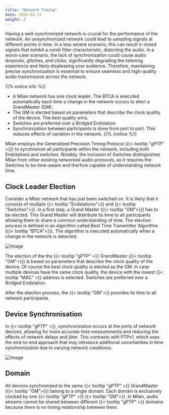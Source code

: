 ```yaml
---
title: "Network Timing"
date: 2025-02-11
weight: 2
---
```


Having a well-synchronized network is crucial for the performance of the network. An unsynchronized network could lead to sampling signals at different points in time. In a less severe scenario, this can result in mixed signals that exhibit a comb filter characteristic, distorting the audio. In a worst-case scenario, the lack of synchronization could cause audio dropouts, glitches, and clicks, significantly degrading the listening experience and likely displeasing your audience. Therefore, maintaining precise synchronization is essential to ensure seamless and high-quality audio transmission across the network.

{{% notice info %}}
- A Milan network has one clock leader. The BTCA is executed automatically each time a change in the network occurs to elect a GrandMaster (GM).
- The GM is elected based on parameters that describe the clock quality of the device. The best quality wins.
- Switches are preferred over a Bridged Endstation
- Synchronization between participants is done from port to port. This reduces effects of variation in the network.
{{% /notice %}}

Milan employs the Generalized Precision Timing Protocol ({{< tooltip "gPTP" >}}) to synchronize all participants within the network, including both Endstations and switches. Notably, the inclusion of Switches distinguishes Milan from other existing networked audio protocols, as it requires the Switches to be time-aware and therfore capable of understanding network time.

## Clock Leader Election

<!-- <div style="display: flex; align-items: center; justify-content: space-between;">
  <div style="flex: 1; padding-right: 20px;">
    <p>Consider a Milan network that has just been switched on. It is likely that it consists of multiple {{< tooltip "Endstations">}} and {{< tooltip "Switches">}}. In a first step, a Grand Master ({{< tooltip "GM">}}) has to be elected. This Grand Master will distribute its time to all participants allowing them to share a common understanding of time. The election process is defined in an algorithm called Best Time Transmitter Algorithm ({{< tooltip "BTCA">}}). The algorithm is executed automatically when a change in the network is detected.</p>
  </div>
  <div class="image-container" style="flex: 1; padding-left: 20px;">
    <img src="/images/gPTP-BTCA.drawio.svg" alt="Image" style="max-width: 100%; height: auto; display: block;">
  </div>
</div>

<style>
  @media (max-width: 767px) {
    .image-container {
      display: none; /* Hide image on smaller screens */
    }
    
    div {
      flex-direction: column; /* Stack text and image vertically on small screens */
    }
  }
</style> -->

<div class="text-image-container">
  <div class="text">
    <p>Consider a Milan network that has just been switched on. It is likely that it consists of multiple {{< tooltip "Endstations">}} and {{< tooltip "Switches">}}. In a first step, a Grand Master ({{< tooltip "GM">}}) has to be elected. This Grand Master will distribute its time to all participants allowing them to share a common understanding of time. The election process is defined in an algorithm called Best Time Transmitter Algorithm ({{< tooltip "BTCA">}}). The algorithm is executed automatically when a change in the network is detected.</p>
  </div>
  <div class="image">
    <img src="/images/gPTP-BTCA.drawio.svg" alt="Image" style="max-width: 100%; height: auto;">
  </div>
</div>

The election of the the {{< tooltip "gPTP" >}} GrandMaster ({{< tooltip "GM">}}) is based on parameters that describe the clock quality of the device. Of course the best clock quality is elected as the GM. In case multiple devices have the same clock quality, the device with the lowest {{< tooltip "MAC" >}} address is selected. Switches are preferred over a Bridged Endstation.
  
After the election process, the {{< tooltip "GM">}} provides its time to all network participants.

## Device Synchronisation

<div class="text-image-container">
  <div class="text">
    <p>In {{< tooltip "gPTP" >}}, synchronization occurs at the ports of network devices, allowing for more accurate time measurements and reducing the effects of network delays and jitter. This contrasts with PTPv1, which uses the end-to-end approach that may introduce additional uncertainties in time synchronization due to varying network conditions.</p>
  </div>
  <div class="image">
    <img src="/images/gPTP-sync.drawio.svg" alt="Image" style="max-width: 100%; height: auto;">
  </div>
</div>



## Domain
All devices synchronized to the same {{< tooltip "gPTP" >}} GrandMaster ({{< tooltip "GM">}}) belong to a single domain. Each domain is exclusively clocked by one {{< tooltip "gPTP" >}} {{< tooltip "GM">}}. In Milan, audio streams cannot be shared between different {{< tooltip "gPTP" >}} domains because there is no timing relationship between them.